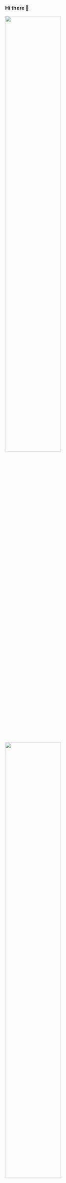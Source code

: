 ### Hi there 👋

<div class='container'>
<img style="height: auto; width: 60%;" class="img" src="https://github-readme-stats.vercel.app/api?username=fgokmenoglu&show_icons=true&theme=highcontrast&hide_border=true" />
&nbsp;
&nbsp;
<img style="height: auto; width: 60%;" class="img" src="https://github-readme-stats.vercel.app/api/top-langs/?username=fgokmenoglu&theme=highcontrast&langs_count=8&layout=compact&hide_border=true" />
<img style="height: auto; width: 60%;" class="img" src="https://github.r2v.ch/codewars?user=fgokmenoglu&name=true&top_languages=true&stroke=%23b362ff&theme=highcontrast" />
</div>

<!--
**fgokmenoglu/fgokmenoglu** is a ✨ _special_ ✨ repository because its `README.md` (this file) appears on your GitHub profile.

Here are some ideas to get you started:

- 🔭 I’m currently working on ...
- 🌱 I’m currently learning ...
- 👯 I’m looking to collaborate on ...
- 🤔 I’m looking for help with ...
- 💬 Ask me about ...
- 📫 How to reach me: ...
- 😄 Pronouns: ...
- ⚡ Fun fact: ...
-->
